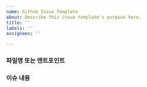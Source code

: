 ```yaml
---
name: Github Issue Template
about: Describe this issue template's purpose here.
title: ''
labels: ''
assignees: ''

---
```


### 파일명 또는 엔트포인트
>
### 이슈 내용
>
